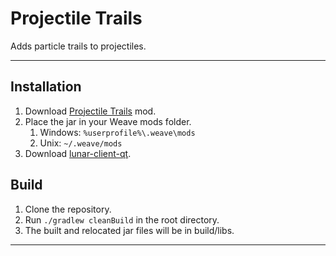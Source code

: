 # Projectile Trails
Adds particle trails to projectiles.

---

## Installation
1. Download [Projectile Trails](https://github.com/Syz66/ProjectileTrails/releases/latest) mod.
2. Place the jar in your Weave mods folder.
    1. Windows: `%userprofile%\.weave\mods`
    2. Unix: `~/.weave/mods`
3. Download [lunar-client-qt](https://github.com/Youded-byte/lunar-client-qt/releases/latest).

## Build
1. Clone the repository.
2. Run `./gradlew cleanBuild` in the root directory.
3. The built and relocated jar files will be in build/libs.

---
